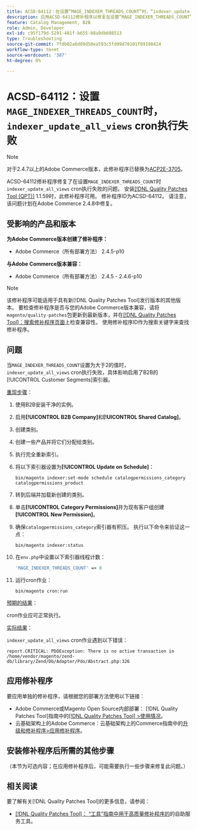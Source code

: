 ```yaml
---
title: ACSD-64112：在设置“MAGE_INDEXER_THREADS_COUNT”时，“indexer_update_all_views”cron执行失败
description: 应用ACSD-64112修补程序以修复在设置“MAGE_INDEXER_THREADS_COUNT”时，“indexer_update_all_views”cron执行失败的Adobe Commerce问题。
feature: Catalog Management, B2B
role: Admin, Developer
exl-id: c95f179d-5291-481f-b655-08a9db608513
type: Troubleshooting
source-git-commit: 7fdb02a6d89d50ea593c5fd99d78101f89198424
workflow-type: tm+mt
source-wordcount: '387'
ht-degree: 0%

---
```


# ACSD-64112：设置`MAGE_INDEXER_THREADS_COUNT`时，`indexer_update_all_views` cron执行失败

>[!NOTE]
>
>对于2.4.7以上的Adobe Commerce版本，此修补程序已替换为[ACP2E-3705](/help/tools/quality-patches-tool/patches-available-in-qpt/v1-1-61/acp2e-3705-fixes-an-issue-where-the-indexer.md)。

ACSD-64112修补程序修复了在设置`MAGE_INDEXER_THREADS_COUNT`时`indexer_update_all_views` cron执行失败的问题。 安装[[!DNL Quality Patches Tool (QPT)]](/help/tools/quality-patches-tool/quality-patches-tool-to-self-serve-quality-patches.md) 1.1.59时，此修补程序可用。 修补程序ID为ACSD-64112。 请注意，该问题计划在Adobe Commerce 2.4.8中修复。

## 受影响的产品和版本

**为Adobe Commerce版本创建了修补程序：**

* Adobe Commerce（所有部署方法） 2.4.5-p10

**与Adobe Commerce版本兼容：**

* Adobe Commerce（所有部署方法） 2.4.5 - 2.4.6-p10

>[!NOTE]
>
>该修补程序可能适用于具有新[!DNL Quality Patches Tool]发行版本的其他版本。 要检查修补程序是否与您的Adobe Commerce版本兼容，请将`magento/quality-patches`包更新到最新版本，并在[[!DNL Quality Patches Tool]：搜索修补程序页面](https://experienceleague.adobe.com/tools/commerce-quality-patches/index.html)上检查兼容性。 使用修补程序ID作为搜索关键字来查找修补程序。

## 问题

当`MAGE_INDEXER_THREADS_COUNT`设置为大于2的值时，`indexer_update_all_views` cron执行失败，具体影响启用了B2B的[!UICONTROL Customer Segments]索引器。

<u>重现步骤</u>：

1. 使用B2B安装干净的实例。
1. 启用&#x200B;**[!UICONTROL B2B Company]**&#x200B;和&#x200B;**[!UICONTROL Shared Catalog]**。
1. 创建类别。
1. 创建一些产品并将它们分配给类别。
1. 执行完全重新索引。
1. 将以下索引器设置为&#x200B;**[!UICONTROL Update on Schedule]**：

   ```
   bin/magento indexer:set-mode schedule catalogpermissions_category catalogpermissions_product
   ```

1. 转到后端并加载新创建的类别。
1. 单击&#x200B;**[!UICONTROL Category Permissions]**&#x200B;并为现有客户组创建&#x200B;**[!UICONTROL New Permission]**。
1. 确保`catalogpermissions_category`索引器有积压。 执行以下命令来验证这一点：

   ```
   bin/magento indexer:status
   ```

1. 在`env.php`中设置以下索引器线程计数：

   ```php
   'MAGE_INDEXER_THREADS_COUNT' => 8
   ```

1. 运行cron作业：

   ```
   bin/magento cron:run
   ```

<u>预期的结果</u>：

cron作业应可正常执行。

<u>实际结果</u>：

`indexer_update_all_views` cron作业遇到以下错误：

```
report.CRITICAL: PDOException: There is no active transaction in /home/vendor/magento/zend-db/library/Zend/Db/Adapter/Pdo/Abstract.php:326
```

## 应用修补程序

要应用单独的修补程序，请根据您的部署方法使用以下链接：

* Adobe Commerce或Magento Open Source内部部署： [!DNL Quality Patches Tool]指南中的[[!DNL Quality Patches Tool] >使用情况](/help/tools/quality-patches-tool/usage.md)。
* 云基础架构上的Adobe Commerce：云基础架构上的Commerce指南中的[升级和修补程序>应用修补程序](https://experienceleague.adobe.com/docs/commerce-cloud-service/user-guide/develop/upgrade/apply-patches.html)。

## 安装修补程序后所需的其他步骤

（本节为可选内容；在应用修补程序后，可能需要执行一些步骤来修复此问题。） 

## 相关阅读

要了解有关[!DNL Quality Patches Tool]的更多信息，请参阅：

* [[!DNL Quality Patches Tool]： “工具”指南中用于高质量修补程序的](/help/tools/quality-patches-tool/quality-patches-tool-to-self-serve-quality-patches.md)的自助服务工具。
